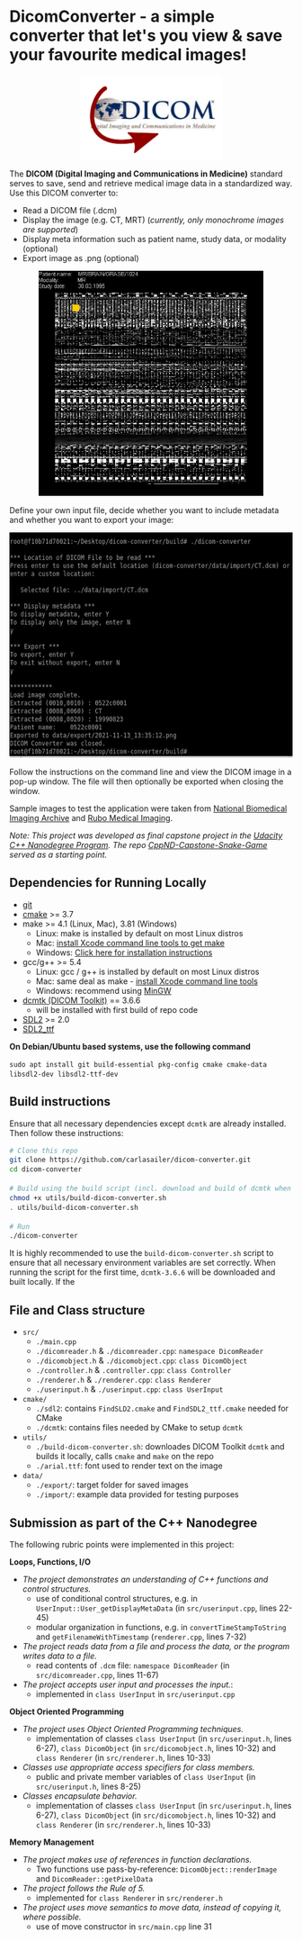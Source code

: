 # DicomConverter - a simple converter that let's you view & save your favourite medical images! 

<p align="center">
  <img src="utils/icon.png" height="150" />
 </p>
 
The **DICOM (Digital Imaging and Communications in Medicine)** standard serves to save, send and retrieve medical image data in a standardized way. Use this DICOM converter to:

* Read a DICOM file (.dcm)
* Display the image (e.g. CT, MRT) (_currently, only monochrome images are supported_)
* Display meta information such as patient name, study data, or modality (optional)
* Export image as .png (optional)

<p align="center">
  <img src="utils/output.png" height="400"/>
</p>

Define your own input file, decide whether you want to include metadata and whether you want to export your image:
<p align="center">
  <img src="utils/userinput.PNG" height="400"/>
</p>

Follow the instructions on the command line and view the DICOM image in a pop-up window. The file will then optionally be exported when closing the window. 

Sample images to test the application were taken from [National Biomedical Imaging Archive](https://imaging.nci.nih.gov/ncia/) and [Rubo Medical Imaging](http://www.rubomedical.com/dicom_files/index.html).

_Note: This project was developed as final capstone project in the [Udacity C++ Nanodegree Program](https://www.udacity.com/course/c-plus-plus-nanodegree--nd213). The repo [CppND-Capstone-Snake-Game](https://github.com/udacity/CppND-Capstone-Snake-Game) served as a starting point._

## Dependencies for Running Locally

* [git](https://git-scm.com/)
* [cmake](https://cmake.org/install/) >= 3.7
* make >= 4.1 (Linux, Mac), 3.81 (Windows)
  * Linux: make is installed by default on most Linux distros
  * Mac: [install Xcode command line tools to get make](https://developer.apple.com/xcode/features/)
  * Windows: [Click here for installation instructions](http://gnuwin32.sourceforge.net/packages/make.htm)
* gcc/g++ >= 5.4
  * Linux: gcc / g++ is installed by default on most Linux distros
  * Mac: same deal as make - [install Xcode command line tools](https://developer.apple.com/xcode/features/)
  * Windows: recommend using [MinGW](http://www.mingw.org/)
* [dcmtk (DICOM Toolkit)](https://dicom.offis.de/dcmtk.php.de) == 3.6.6
  * will be installed with first build of repo code
* [SDL2](https://wiki.libsdl.org/Installation) >= 2.0
* [SDL2_ttf](https://www.libsdl.org/projects/SDL_ttf/)

  
**On Debian/Ubuntu based systems, use the following command**

`sudo apt install git build-essential pkg-config cmake cmake-data libsdl2-dev libsdl2-ttf-dev`


## Build instructions
Ensure that all necessary dependencies except `dcmtk` are already installed. Then follow these instructions:
```sh
# Clone this repo
git clone https://github.com/carlasailer/dicom-converter.git
cd dicom-converter

# Build using the build script (incl. download and build of dcmtk when executed the first time)
chmod +x utils/build-dicom-converter.sh
. utils/build-dicom-converter.sh

# Run
./dicom-converter
```

It is highly recommended to use the `build-dicom-converter.sh` script to ensure that all necessary environment variables are set correctly. When running the script for the first time, `dcmtk-3.6.6` will be downloaded and built locally. If the 


## File and Class structure
* `src/`  
  * `./main.cpp` 
  * `./dicomreader.h` & `./dicomreader.cpp`:      `namespace DicomReader`   
  * `./dicomobject.h` & `./dicomobject.cpp`:      `class DicomObject`  
  * `./controller.h` & `.controller.cpp`:         `class Controller`
  * `./renderer.h` & `./renderer.cpp`:            `class Renderer`  
  * `./userinput.h` & `./userinput.cpp`:          `class UserInput`  
* `cmake/`
  * `./sdl2`: contains `FindSLD2.cmake` and `FindSDL2_ttf.cmake` needed for CMake
  * `./dcmtk`: contains files needed by CMake to setup `dcmtk`
* `utils/`  
  * `./build-dicom-converter.sh`: downloades DICOM Toolkit `dcmtk` and builds it locally, calls `cmake` and `make` on the repo
  * `./arial.ttf`: font used to render text on the image
* `data/` 
  * `./export/`: target folder for saved images
  * `./import/`: example data provided for testing purposes

## Submission as part of the C++ Nanodegree
The following rubric points were implemented in this project:

**Loops, Functions, I/O**
* _The project demonstrates an understanding of C++ functions and control structures._
  * use of conditional control structures, e.g. in `UserInput::User_getDisplayMetaData` (in `src/userinput.cpp`, lines 22-45)
  * modular organization in functions, e.g. in `convertTimeStampToString` and `getFilenameWithTimestamp` (`renderer.cpp`, lines 7-32)
* _The project reads data from a file and process the data, or the program writes data to a file._
  * read contents of `.dcm` file: `namespace DicomReader` (in `src/dicomreader.cpp`, lines 11-67)
* _The project accepts user input and processes the input._: 
  * implemented in `class UserInput` in `src/userinput.cpp`

**Object Oriented Programming**
* _The project uses Object Oriented Programming techniques._
  * implementation of classes `class UserInput` (in `src/userinput.h`, lines 6-27), `class DicomObject` (in `src/dicomobject.h`, lines 10-32) and `class Renderer` (in `src/renderer.h`, lines 10-33)
* _Classes use appropriate access specifiers for class members._
  * public and private member variables of `class UserInput` (in `src/userinput.h`, lines 8-25)
* _Classes encapsulate behavior._
  * implementation of classes `class UserInput` (in `src/userinput.h`, lines 6-27), `class DicomObject` (in `src/dicomobject.h`, lines 10-32) and `class Renderer` (in `src/renderer.h`, lines 10-33)

**Memory Management**
* _The project makes use of references in function declarations._
  * Two functions use pass-by-reference: `DicomObject::renderImage` and `DicomReader::getPixelData`
* _The project follows the Rule of 5._
  * implemented for `class Renderer` in `src/renderer.h`
* _The project uses move semantics to move data, instead of copying it, where possible._ 
  * use of move constructor in `src/main.cpp` line 31
